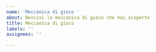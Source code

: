 ```yaml
---
name: 'Meccanica di gioco '
about: Descivi la meccanica di gioco che hai scoperto
title: Meccanica di gioco
labels: ''
assignees: ''

---
```



